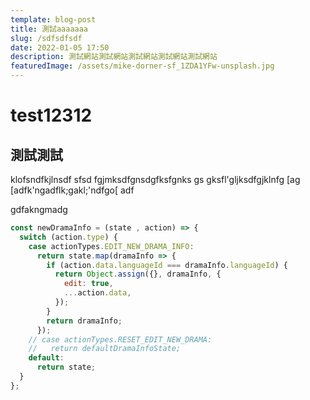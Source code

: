 ```yaml
---
template: blog-post
title: 測試aaaaaaa
slug: /sdfsdfsdf
date: 2022-01-05 17:50
description: 測試網站測試網站測試網站測試網站測試網站
featuredImage: /assets/mike-dorner-sf_1ZDA1YFw-unsplash.jpg
---
```

# test12312

## 測試測試

klofsndfkjlnsdf
sfsd
fgjmksdfgnsdgfksfgnks
gs
gksfl'gljksdfgjklnfg
[ag
[adfk'ngadflk;gakl;'ndfgo[
adf

gdfakngmadg

```javascript
const newDramaInfo = (state , action) => {
  switch (action.type) {
    case actionTypes.EDIT_NEW_DRAMA_INFO:
      return state.map(dramaInfo => {
        if (action.data.languageId === dramaInfo.languageId) {
          return Object.assign({}, dramaInfo, {
            edit: true,
            ...action.data,
          });
        }
        return dramaInfo;
      });
    // case actionTypes.RESET_EDIT_NEW_DRAMA:
    //   return defaultDramaInfoState;
    default:
      return state;
  }
};
```